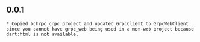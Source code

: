 ## 0.0.1
    * Copied bchrpc_grpc project and updated GrpcClient to GrpcWebClient since you cannot have grpc_web being used in a non-web project because dart:html is not available.
